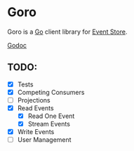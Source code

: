 Goro
====

Goro is a [Go](http://golang.org) client library for [Event Store](http://eventstore.org).

[Godoc](https://godoc.org/github.com/vectorhacker/goro)

TODO:
---

- [x] Tests
- [x] Competing Consumers
- [ ] Projections
- [x] Read Events
    - [x] Read One Event
    - [x] Stream Events
- [x] Write Events
- [ ] User Management